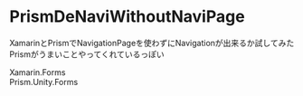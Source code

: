 # PrismDeNaviWithoutNaviPage


XamarinとPrismでNavigationPageを使わずにNavigationが出来るか試してみた  
Prismがうまいことやってくれているっぽい

Xamarin.Forms  
Prism.Unity.Forms
